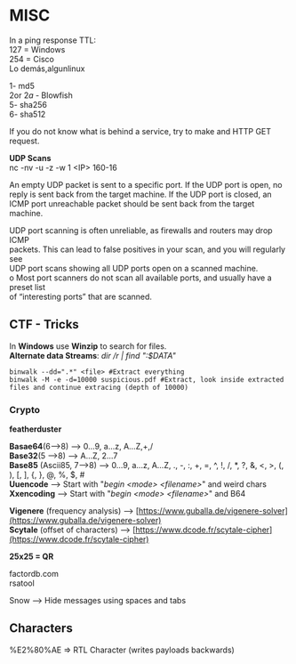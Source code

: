 # MISC

In a ping response TTL:  
127 = Windows  
254 = Cisco  
Lo demás,algunlinux

$1$- md5  
$2$or $2a$ - Blowfish  
$5$- sha256  
$6$- sha512

If you do not know what is behind a service, try to make and HTTP GET request.

**UDP Scans**  
nc -nv -u -z -w 1 &lt;IP&gt; 160-16

An empty UDP packet is sent to a specific port. If the UDP port is open, no reply is sent back from the target machine. If the UDP port is closed, an ICMP port unreachable packet should be sent back from the target machine.

UDP port scanning is often unreliable, as firewalls and routers may drop ICMP  
packets. This can lead to false positives in your scan, and you will regularly see  
UDP port scans showing all UDP ports open on a scanned machine.  
o Most port scanners do not scan all available ports, and usually have a preset list  
of “interesting ports” that are scanned.

## CTF - Tricks

In **Windows** use **Winzip** to search for files.  
**Alternate data Streams**: _dir /r \| find ":$DATA"_

```text
binwalk --dd=".*" <file> #Extract everything
binwalk -M -e -d=10000 suspicious.pdf #Extract, look inside extracted files and continue extracing (depth of 10000)
```

### Crypto

**featherduster**

**Basae64**\(6—&gt;8\) —&gt; 0...9, a...z, A…Z,+,/  
**Base32**\(5 —&gt;8\) —&gt; A…Z, 2…7  
**Base85** \(Ascii85, 7—&gt;8\) —&gt; 0...9, a...z, A...Z, ., -, :, +, =, ^, !, /, \*, ?, &, &lt;, &gt;, \(, \), \[, \], {, }, @, %, $, \#  
**Uuencode** --&gt; Start with "_begin &lt;mode&gt; &lt;filename&gt;_" and weird chars  
**Xxencoding** --&gt; Start with "_begin &lt;mode&gt; &lt;filename&gt;_" and B64

**Vigenere** \(frequency analysis\) —&gt; [https://www.guballa.de/vigenere-solver](https://www.guballa.de/vigenere-solver)  
**Scytale** \(offset of characters\) —&gt; [https://www.dcode.fr/scytale-cipher](https://www.dcode.fr/scytale-cipher)

**25x25 = QR**

factordb.com  
rsatool

Snow --&gt; Hide messages using spaces and tabs

## Characters

%E2%80%AE =&gt; RTL Character \(writes payloads backwards\)

